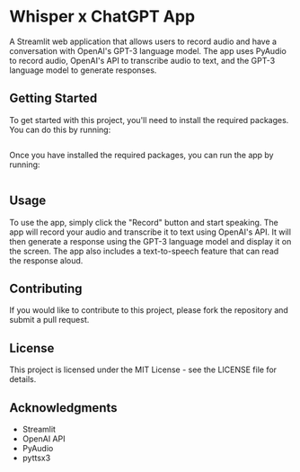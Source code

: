 # Whisper x ChatGPT App

A Streamlit web application that allows users to record audio and have a conversation with OpenAI's GPT-3 language model. The app uses PyAudio to record audio, OpenAI's API to transcribe audio to text, and the GPT-3 language model to generate responses.

## Getting Started

To get started with this project, you'll need to install the required packages. You can do this by running:

```pip install -r requirements.txt
```

Once you have installed the required packages, you can run the app by running:

```streamlit run app.py
```

## Usage

To use the app, simply click the "Record" button and start speaking. The app will record your audio and transcribe it to text using OpenAI's API. It will then generate a response using the GPT-3 language model and display it on the screen. The app also includes a text-to-speech feature that can read the response aloud.

## Contributing

If you would like to contribute to this project, please fork the repository and submit a pull request.

## License

This project is licensed under the MIT License - see the LICENSE file for details.

## Acknowledgments

- Streamlit
- OpenAI API
- PyAudio
- pyttsx3
  